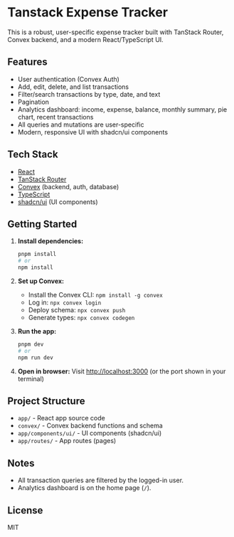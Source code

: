 # Tanstack Expense Tracker

This is a robust, user-specific expense tracker built with TanStack Router, Convex backend, and a modern React/TypeScript UI.

## Features
- User authentication (Convex Auth)
- Add, edit, delete, and list transactions
- Filter/search transactions by type, date, and text
- Pagination
- Analytics dashboard: income, expense, balance, monthly summary, pie chart, recent transactions
- All queries and mutations are user-specific
- Modern, responsive UI with shadcn/ui components

## Tech Stack
- [React](https://react.dev/)
- [TanStack Router](https://tanstack.com/router)
- [Convex](https://convex.dev/) (backend, auth, database)
- [TypeScript](https://www.typescriptlang.org/)
- [shadcn/ui](https://ui.shadcn.com/) (UI components)

## Getting Started

1. **Install dependencies:**
   ```sh
   pnpm install
   # or
   npm install
   ```

2. **Set up Convex:**
   - Install the Convex CLI: `npm install -g convex`
   - Log in: `npx convex login`
   - Deploy schema: `npx convex push`
   - Generate types: `npx convex codegen`

3. **Run the app:**
   ```sh
   pnpm dev
   # or
   npm run dev
   ```

4. **Open in browser:**
   Visit [http://localhost:3000](http://localhost:3000) (or the port shown in your terminal)

## Project Structure
- `app/` - React app source code
- `convex/` - Convex backend functions and schema
- `app/components/ui/` - UI components (shadcn/ui)
- `app/routes/` - App routes (pages)

## Notes
- All transaction queries are filtered by the logged-in user.
- Analytics dashboard is on the home page (`/`).

## License
MIT
